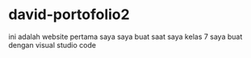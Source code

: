 # david-portofolio2
ini adalah website pertama saya saya buat saat saya kelas 7 saya buat dengan visual studio code

